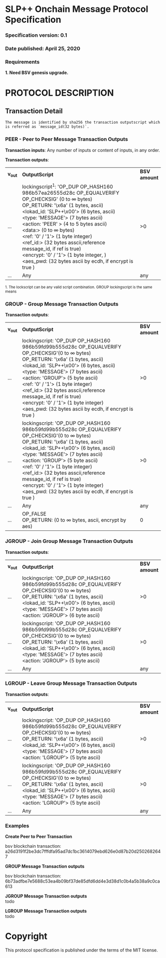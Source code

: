 # SLP++ Onchain Message  Protocol Specification
### Specification version: 0.1
### Date published: April 25, 2020

### Requirements
**1. Need BSV genesis upgrade.**

# PROTOCOL DESCRIPTION

## Transaction Detail  
```
The message is identified by sha256 the transaction outputscript which is referred as `message_id(32 bytes)`.
```
### PEER - Peer to Peer Message Transaction Outputs

**Transaction inputs**: Any number of inputs or content of inputs, in any order.

**Transaction outputs**:
<table>
<tr>
  <td><b>v<sub>out</sub></b></td>
  <td><b>OutputScript </b></td>
  <td><b>BSV<br/>amount</b></td>
</tr>
  <tr>
    <td>...</td>
   <td>
   lockingscript<sup>1</sup>: 'OP_DUP OP_HASH160 986b57ea26555d28c OP_EQUALVERIFY OP_CHECKSIG' (0 to ∞ bytes)<br/>   
   OP_RETURN: '\x6a' (1 bytes, ascii)<br/>
   &lt;lokad_id: 'SLP++\x00'&gt; (6 bytes, ascii)<br/>
   &lt;type: 'MESSAGE'&gt; (7 bytes ascii)<br/>
   &lt;action: 'PEER' &gt; (4 to 5  bytes ascii)<br/>
   &lt;data:&gt; (0 to ∞ bytes)<br/>
   &lt;ref: '0' / '1'&gt; (1 byte integer)<br/>
   &lt;ref_id:&gt; (32 bytes asscii,reference message_id, if ref is true)<br/>	  
   &lt;encrypt: '0' / '1'&gt; (1 byte integer, )<br/>
   &lt;aes_pwd: (32 bytes ascii by ecdh, if encrypt is true )<br/>
   </td>
    <td> >0 </td>
  </tr>
  
  <tr>
    <td>...</td>
    <td>Any</td>
    <td>any</td>
  </tr>
 
</table>

<sup>1. The lockscript can be any valid script combination.  GROUP lockingscript is the same means</sup>   

### GROUP - Group Message Transaction Outputs

**Transaction outputs**:
<table>
<tr>
  <td><b>v<sub>out</sub></b></td>
  <td><b>OutputScript </b></td>
  <td><b>BSV<br/>amount</b></td>
</tr>
  <tr>
  <td>...</td>
  <td>
   lockingscript: 'OP_DUP OP_HASH160 986b59fd99b555d28c OP_EQUALVERIFY OP_CHECKSIG'(0 to ∞ bytes)<br/>   
   OP_RETURN: '\x6a' (1 bytes, ascii)<br/>
&lt;lokad_id: 'SLP++\x00'&gt; (6 bytes, ascii)<BR>
&lt;type: 'MESSAGE'&gt; (7 bytes ascii)<br/>
&lt;action: 'GROUP'&gt; (5 byte ascii)<BR>
&lt;ref: '0' / '1'&gt; (1 byte integer)<br/>
&lt;ref_id:&gt; (32 bytes asscii,reference message_id, if ref is true)<br/>	  
&lt;encrypt: '0' / '1'&gt; (1 byte integer)<br/>
&lt;aes_pwd: (32 bytes ascii by ecdh, if encrypt is true )<br/>
  </td>
    <td>>0</td>
  </tr>

  <tr>
  <td>...</td>
  <td>
   lockingscript: 'OP_DUP OP_HASH160 986b59fd99b555d28c OP_EQUALVERIFY OP_CHECKSIG'(0 to ∞ bytes)<br/>   
   OP_RETURN: '\x6a' (1 bytes, ascii)<br/>
&lt;lokad_id: 'SLP++\x00'&gt; (6 bytes, ascii)<BR>
&lt;type: 'MESSAGE'&gt; (7 bytes ascii)<br/>
&lt;action: 'GROUP'&gt; (5 byte ascii)<BR>
&lt;ref: '0' / '1'&gt; (1 byte integer)<br/>
&lt;ref_id:&gt; (32 bytes asscii,reference message_id,  if ref is true)<br/>	  
&lt;encrypt: '0' / '1'&gt; (1 byte integer)<br/>
&lt;aes_pwd: (32 bytes ascii by ecdh, if encrypt is true )<br/>
  </td>
    <td>>0</td>
  </tr>

  <tr>
    <td>...</td>
    <td>Any</td>
    <td>any</td>
  </tr>

  <tr>
  <td>...</td>
  <td>
   OP_FALSE <br>
   OP_RETURN: (0 to ∞ bytes, ascii, encrypt by aes)<br/>
  </td>
    <td>0</td>
  </tr>



</table>


### JGROUP - Join Group Message Transaction Outputs

**Transaction outputs**:
<table>
<tr>
  <td><b>v<sub>out</sub></b></td>
  <td><b>OutputScript </b></td>
  <td><b>BSV<br/>amount</b></td>
</tr>
  <tr>
  <td>...</td>
  <td>
   lockingscript: 'OP_DUP OP_HASH160 986b59fd99b555d28c OP_EQUALVERIFY OP_CHECKSIG'(0 to ∞ bytes)<br/>   
   OP_RETURN: '\x6a' (1 bytes, ascii)<br/>
&lt;lokad_id: 'SLP++\x00'&gt; (6 bytes, ascii)<BR>
&lt;type: 'MESSAGE'&gt; (7 bytes ascii)<br/>
&lt;action: 'JGROUP'&gt; (6 byte ascii)<BR>
  </td>
    <td>>0</td>
  </tr>

  <tr>
  <td>...</td>
  <td>
   lockingscript: 'OP_DUP OP_HASH160 986b59fd99b555d28c OP_EQUALVERIFY OP_CHECKSIG'(0 to ∞ bytes)<br/>   
   OP_RETURN: '\x6a' (1 bytes, ascii)<br/>
&lt;lokad_id: 'SLP++\x00'&gt; (6 bytes, ascii)<BR>
&lt;type: 'MESSAGE'&gt; (7 bytes ascii)<br/>
&lt;action: 'JGROUP'&gt; (5 byte ascii)<BR>
  </td>
    <td>>0</td>
  </tr>

  <tr>
    <td>...</td>
    <td>Any</td>
    <td>any</td>
  </tr>
</table>

### LGROUP - Leave Group Message Transaction Outputs

**Transaction outputs**:
<table>
<tr>
  <td><b>v<sub>out</sub></b></td>
  <td><b>OutputScript </b></td>
  <td><b>BSV<br/>amount</b></td>
</tr>
  <tr>
  <td>...</td>
  <td>
   lockingscript: 'OP_DUP OP_HASH160 986b59fd99b555d28c OP_EQUALVERIFY OP_CHECKSIG'(0 to ∞ bytes)<br/>   
   OP_RETURN: '\x6a' (1 bytes, ascii)<br/>
&lt;lokad_id: 'SLP++\x00'&gt; (6 bytes, ascii)<BR>
&lt;type: 'MESSAGE'&gt; (7 bytes ascii)<br/>
&lt;action: 'LGROUP'&gt; (5 byte ascii)<BR>
  </td>
    <td>>0</td>
  </tr>

  <tr>
  <td>...</td>
  <td>
   lockingscript: 'OP_DUP OP_HASH160 986b59fd99b555d28c OP_EQUALVERIFY OP_CHECKSIG'(0 to ∞ bytes)<br/>   
   OP_RETURN: '\x6a' (1 bytes, ascii)<br/>
&lt;lokad_id: 'SLP++\x00'&gt; (6 bytes, ascii)<BR>
&lt;type: 'MESSAGE'&gt; (7 bytes ascii)<br/>
&lt;action: 'LGROUP'&gt; (5 byte ascii)<BR>
  </td>
    <td>>0</td>
  </tr>

  <tr>
    <td>...</td>
    <td>Any</td>
    <td>any</td>
  </tr>
</table>

### Examples

**Create Peer to Peer Transaction**

bsv blockchain transaction:  a26d3191f2be3dc7fffdfa95ad7dc1bc3614079ebd626e0d87b20d2502682647

**GROUP Message Transaction outputs**

bsv blockchain transaction: 6b73adfbe7e5688c53ea4b09bf37de85dfd6dd4e3d38d1c0b4a5b38a9c0ca613

**JGROUP Message Transaction outputs**  
todo  

**LGROUP Message Transaction outputs**   
todo  


# Copyright

This protocol specification is published under the terms of the MIT license.
